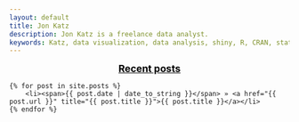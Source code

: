 ```yaml
---
layout: default
title: Jon Katz
description: Jon Katz is a freelance data analyst.
keywords: Katz, data visualization, data analysis, shiny, R, CRAN, statistics
---
```





<!--<div class="navbar navbar-default">-->
<!--  <div class="navbar navbar-collapse" style="margin-bottom:0px;">-->
<!--      <ul class="nav navbar-nav">-->
<!--          <li><a href="{{ BASE_PATH }}/assets/blog/blog.html">blog</a></li>-->
<!--          <li><a href="{{ BASE_PATH }}/assets/jkatzResume.pdf">resume</a></li>-->
<!--          <li><a href="https://github.com/jonkatz2">github</a></li>-->
<!--      </ul>-->
<!--  </div>-->
<!--</div>-->



<div>
    <div style="font-size:1.25em;font-weight:bold;text-align:center;">
        <a style="color:black;" href="{{ BASE_PATH }}/assets/blog/blog.html">Recent posts</a>
    </div>

    {% for post in site.posts %}
        <li><span>{{ post.date | date_to_string }}</span> » <a href="{{ post.url }}" title="{{ post.title }}">{{ post.title }}</a></li>
    {% endfor %}

</div>
























